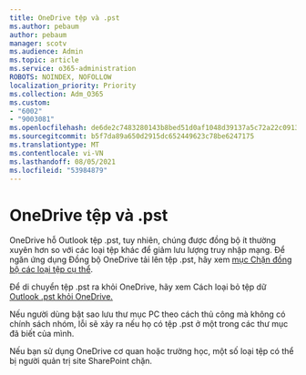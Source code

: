 ```yaml
---
title: OneDrive tệp và .pst
ms.author: pebaum
author: pebaum
manager: scotv
ms.audience: Admin
ms.topic: article
ms.service: o365-administration
ROBOTS: NOINDEX, NOFOLLOW
localization_priority: Priority
ms.collection: Adm_O365
ms.custom:
- "6002"
- "9003081"
ms.openlocfilehash: de6de2c7483280143b8bed51d0af1048d39137a5c72a22c09131d32326b8e447
ms.sourcegitcommit: b5f7da89a650d2915dc652449623c78be6247175
ms.translationtype: MT
ms.contentlocale: vi-VN
ms.lasthandoff: 08/05/2021
ms.locfileid: "53984879"
---
```

# <a name="onedrive-and-pst-files"></a>OneDrive tệp và .pst 

OneDrive hỗ Outlook tệp .pst, tuy nhiên, chúng được đồng bộ ít thường xuyên hơn so với các loại tệp khác để giảm lưu lượng truy nhập mạng. Để ngăn ứng dụng Đồng bộ OneDrive tải lên tệp .pst, hãy xem [mục Chặn đồng bộ các loại tệp cụ thể](https://docs.microsoft.com/onedrive/block-file-types). 

Để di chuyển tệp .pst ra khỏi OneDrive, hãy xem Cách loại bỏ tệp dữ [Outlook .pst khỏi OneDrive.](https://support.microsoft.com/office/how-to-remove-an-outlook-pst-data-file-from-onedrive-b6b9e522-59bd-40f7-949f-168d0aa9b38e) 

Nếu người dùng bật sao lưu thư mục PC theo cách thủ công mà không có chính sách nhóm, lỗi sẽ xảy ra nếu họ có tệp .pst ở một trong các thư mục đã biết của mình.

Nếu bạn sử dụng OneDrive cơ quan hoặc trường học, một số loại tệp có thể bị người quản trị site SharePoint chặn.